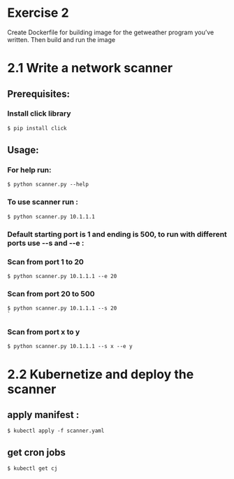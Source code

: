 # Exercise 2

Create Dockerfile for building image for the getweather program you’ve written.
Then build and run the image

# 2.1 Write a network scanner

## Prerequisites:

### Install click library 

```python
$ pip install click
```

## Usage:
### For help run:
```
$ python scanner.py --help
```
### To use scanner run :

```
$ python scanner.py 10.1.1.1
```

### Default starting port is 1 and ending is 500, to run with different ports use --s and --e :
### Scan from port 1 to 20
```
$ python scanner.py 10.1.1.1 --e 20
```

### Scan from port 20 to 500
```
$ python scanner.py 10.1.1.1 --s 20
`
```

### Scan from port x to y
```
$ python scanner.py 10.1.1.1 --s x --e y
```


# 2.2 Kubernetize and deploy the scanner


## apply manifest :
```
$ kubectl apply -f scanner.yaml
```
## get cron jobs
```
$ kubectl get cj
```
